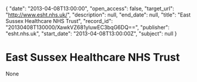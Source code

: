 {
  "date": "2013-04-08T13:00:00", 
  "open_access": false, 
  "target_url": "http://www.esht.nhs.uk/", 
  "description": null, 
  "end_date": null, 
  "title": "East Sussex Healthcare NHS Trust", 
  "record_id": "20130408T130000/XawkVZ681yluwEC3bqG6DQ==", 
  "publisher": "esht.nhs.uk", 
  "start_date": "2013-04-08T13:00:00Z", 
  "subject": null
}

# East Sussex Healthcare NHS Trust

None